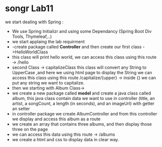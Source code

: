 # songr Lab11
we start dealing with Spring :
- We use Spring Initializr and using some Dependancy (Spring Boot Div Tools, Thymeleaf,..)
- we start applaing the lab requirment 
- -create package called **Controller** and then create our first class ->HelloWorldClass
- this class will print hello world, we can access this class using this route -> /hello
- second Class -> capitalizeClass this class will convert any String to UpperCase ,and here we using html page to display the String 
we can access this class using this route /capitalize/{upper} -> inside {} we can put any string we want to capitalize.
- then we starting with Album Class-> 
- we create a new package called **model** and create a java class called album, this java class contain data we want to use in controller
(title, an artist, a songCount, a length (in seconds), and an imageUrl) with getter an setter
- in controller package we create AlbumController and from this controller we display and access this album as a route
- we create an array that contains three albums, and then display those three on the page
- we can access this data using this route -> /albums
- we create a html and css to display data in clear way.